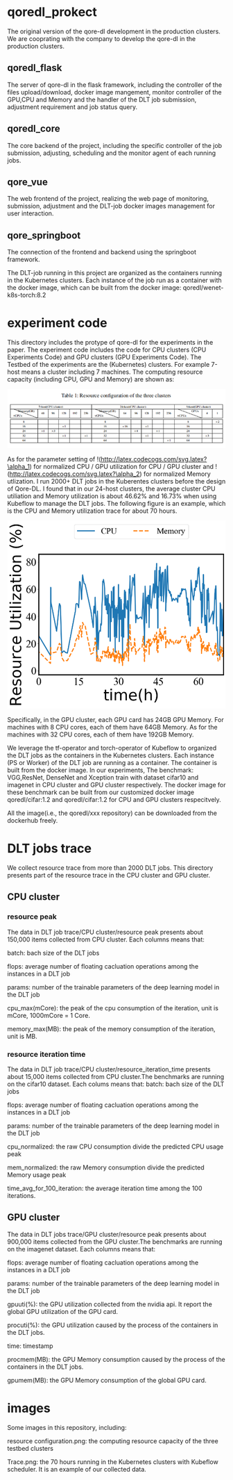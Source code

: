 # qoredl_prokect

 The original version of the qore-dl development in the production clusters. We are cooprating with the company to develop the qore-dl in the production clusters.

## qoredl_flask

The server of qore-dl in the flask framework, including the controller of the files upload/download, docker image mangement, monitor controller of the GPU,CPU and Memory and the handler of the DLT job submission, adjustment requirement and job status query.

## qoredl_core

The core backend of the project, including the specific controller of the job submission, adjusting, scheduling and the monitor agent of each running jobs.

## qore_vue

The web frontend of the project, realizing the web page of monitoring, submission, adjustment and the DLT-job docker images management for user interaction.

## qore_springboot

The connection of the frontend and backend using the springboot framework.

The DLT-job running in this project are organized as the containers running in the Kubernetes clusters. Each instance of the job run as a container with the docker image, which can be built from the docker image: qoredl/wenet-k8s-torch:8.2

# experiment code

This directory includes the protype of qore-dl for the experiments in the paper. The experiment code includes the code for CPU clusters (CPU Experiments Code) and GPU clusters (GPU Experiments Code). 
The Testbed of the experiments are the (Kubernetes) clusters. For example 7-host means a cluster including 7 machines.  The computing resource capacity (including CPU, GPU and Memory) are shown as:

![Image text](https://raw.githubusercontent.com/qore-dl/qore-dl-code/main/images/resource_configuration.png)

As for the parameter setting of !(http://latex.codecogs.com/svg.latex?\alpha_1) for normalized CPU / GPU utilization for CPU / GPU cluster and !(http://latex.codecogs.com/svg.latex?\alpha_2) for normalized Memory utlization. I run 2000+ DLT jobs in the Kuberentes clusters before the design of Qore-DL. 
I found that in our 24-host clusters, the average cluster CPU utiliation and Memory utilization is about 46.62% and 16.73% when using Kubeflow to manage the DLT jobs. The following figure is an example, which is the CPU and Memory utilization trace for about 70 hours.

![Image text](https://raw.githubusercontent.com/qore-dl/qore-dl-code/main/images/Trace.png)

Specifically, in the GPU cluster, each GPU card has 24GB GPU Memory. For machines with 8 CPU cores, each of them have 64GB Memory. As for the machines with 32 CPU cores, each of them have 192GB Memory.

We leverage the tf-operator and torch-operator of Kubeflow to organized the DLT jobs as the containers in the Kubernetes clusters. Each instance (PS or Worker) of the DLT job are running as a container.
The container is built from the docker image. In our experiments, The benchmark: VGG,ResNet, DenseNet and Xception train with dataset cifar10 and imagenet in CPU cluster and GPU cluster respectively. The docker image for these benchmark can be built from our customized docker image qoredl/cifar:1.2 and qoredl/cifar:1.2 for CPU and GPU clusters respecitvely.

All the image(i.e., the qoredl/xxx repository) can be downloaded from the dockerhub freely.

# DLT jobs trace

We collect resource trace from more than 2000 DLT jobs. This directory presents part of the resource trace in the CPU cluster and GPU cluster.

## CPU cluster

### resource peak
The data in DLT job trace/CPU cluster/resource peak presents about 150,000 items collected from CPU cluster. Each columns means that:

batch: bach size of the DLT jobs

flops: average number of floating cacluation operations among the instances in a DLT job

params: number of the trainable parameters of the deep learning model in the DLT job

cpu_max(mCore): the peak of the cpu consumption of the iteration, unit is mCore, 1000mCore = 1 Core.

memory_max(MB): the peak of the memory consumption of the iteration, unit is MB.

### resource iteration time
The data in DLT job trace/CPU cluster/resource_iteration_time presents about 15,000 items collected from CPU cluster.The benchmarks are running on the cifar10 dataset. Each colums means that:
batch: bach size of the DLT jobs

flops: average number of floating cacluation operations among the instances in a DLT job

params: number of the trainable parameters of the deep learning model in the DLT job

cpu_normalized: the raw CPU consumption divide the predicted CPU usage peak

mem_normalized: the raw Memory consumption divide the predicted Memory usage peak

time_avg_for_100_iteration: the average iteration time among the 100 iterations.

## GPU cluster

The data in DLT jobs trace/GPU cluster/resource peak presents about 900,000 items collected from the GPU cluster.The benchmarks are running on the imagenet dataset. Each columns
means that:

flops: average number of floating cacluation operations among the instances in a DLT job

params: number of the trainable parameters of the deep learning model in the DLT job

gpuuti(%): the GPU utilization collected from the nvidia api. It report the global GPU utilization of the GPU card.

procuti(%): the GPU utilization caused by the process of the containers in the DLT jobs.

time: timestamp

procmem(MB): the GPU Memory consumption caused by the process of the containers in the DLT jobs.

gpumem(MB): the GPU Memory consumption of the global GPU card.



# images

Some images in this repository, including:

resource configuration.png: the computing resource capacity of the three testbed clusters

Trace.png: the 70 hours running in the Kubernetes clusters with Kubeflow scheduler. It is an example of our collected data. 
